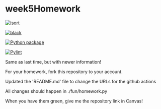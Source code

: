 # week5Homework

[![isort](https://github.com/vcu-lanecm3/week5homework/actions/workflows/isort.yml/badge.svg)](https://github.com/vcu-lanecm3/week5homework/actions/workflows/isort.yml)



[![black](https://github.com/vcu-lanecm3/week5homework/actions/workflows/pyblack.yml/badge.svg)](https://github.com/vcu-lanecm3/week5homework/actions/workflows/pyblack.yml)



[![Python package](https://github.com/vcu-lanecm3/week5homework/actions/workflows/pytest.yml/badge.svg)](https://github.com/vcu-lanecm3/week5homework/actions/workflows/pytest.yml)



[![Pylint](https://github.com/vcu-chfauerbach/week5homework/actions/workflows/pylint.yml/badge.svg)](https://github.com/vcu-chfauerbach/week5homework/actions/workflows/pylint.yml)


Same as last time, but with newer information!

For your homework, fork this repository to your account.

Updated the 'README.md' file to change the URLs for the github actions

All changes should happen in ./fun/homework.py

When you have them green, give me the repository link in Canvas!


